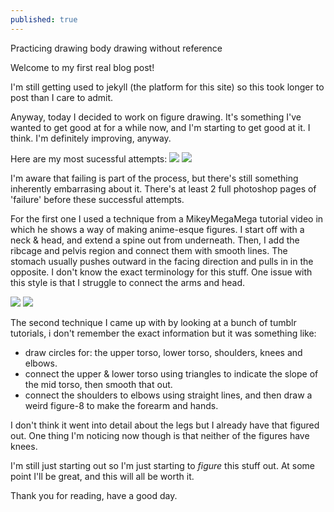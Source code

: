 ```yaml
---
published: true
---
```

Practicing drawing body drawing without reference

Welcome to my first real blog post!

I'm still getting used to jekyll (the platform for this site) so this took longer to post than I care to admit.

Anyway, today I decided to work on figure drawing. It's something I've wanted to get good at for a while now, and I'm starting to get good at it. I think. I'm definitely improving, anyway.

Here are my most sucessful attempts:
![](https://i.imgur.com/A0uYzBA.png)
![](https://i.imgur.com/RwlpPy2.png)

I'm aware that failing is part of the process, but there's still something inherently embarrasing about it. There's at least 2 full photoshop pages of 'failure' before these successful attempts.

For the first one I used a technique from a MikeyMegaMega tutorial video in which he shows a way of making anime-esque figures. I start off with a neck & head, and extend a spine out from underneath. Then, I add the ribcage and pelvis region and connect them with smooth lines. The stomach usually pushes outward in the facing direction and pulls in in the opposite. I don't know the exact terminology for this stuff.
One issue with this style is that I struggle to connect the arms and head.

![](https://i.imgur.com/nVVvyMf.png)
![](https://i.imgur.com/W2sZkL2.png)

The second technique I came up with by looking at a bunch of tumblr tutorials, i don't remember the exact information but it was something like:
* draw circles for: the upper torso, lower torso, shoulders, knees and elbows.
* connect the upper & lower torso using triangles to indicate the slope of the mid torso, then smooth that out.
* connect the shoulders to elbows using straight lines, and then draw a weird figure-8 to make the forearm and hands.

I don't think it went into detail about the legs but I already have that figured out. One thing I'm noticing now though is that neither of the figures have knees.

I'm still just starting out so I'm just starting to *figure* this stuff out. At some point I'll be great, and this will all be worth it.

Thank you for reading, have a good day.
